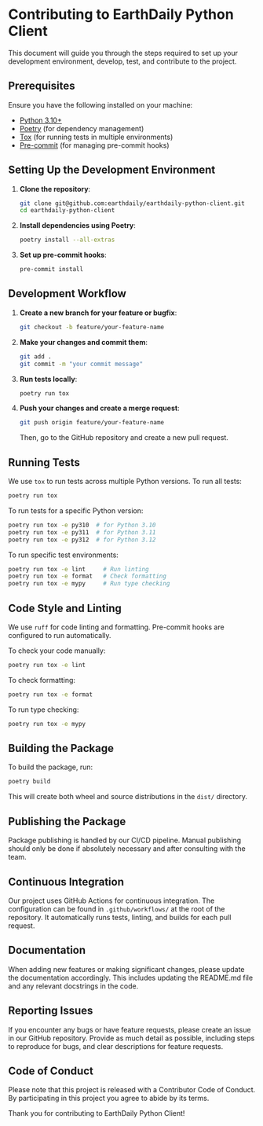 # Contributing to EarthDaily Python Client

This document will guide you through the steps required to set up your development environment, develop, test, and contribute to the project.

## Prerequisites

Ensure you have the following installed on your machine:
- [Python 3.10+](https://www.python.org/downloads/)
- [Poetry](https://python-poetry.org/docs/#installation) (for dependency management)
- [Tox](https://tox.readthedocs.io/en/latest/) (for running tests in multiple environments)
- [Pre-commit](https://pre-commit.com/) (for managing pre-commit hooks)

## Setting Up the Development Environment

1. **Clone the repository**:
   ```bash
   git clone git@github.com:earthdaily/earthdaily-python-client.git
   cd earthdaily-python-client
   ```

2. **Install dependencies using Poetry**:
   ```bash
   poetry install --all-extras
   ```

3. **Set up pre-commit hooks**:
   ```bash
   pre-commit install
   ```

## Development Workflow

1. **Create a new branch for your feature or bugfix**:
   ```bash
   git checkout -b feature/your-feature-name
   ```

2. **Make your changes and commit them**:
   ```bash
   git add .
   git commit -m "your commit message"
   ```

3. **Run tests locally**:
   ```bash
   poetry run tox
   ```

4. **Push your changes and create a merge request**:
   ```bash
   git push origin feature/your-feature-name
   ```
   Then, go to the GitHub repository and create a new pull request.

## Running Tests

We use `tox` to run tests across multiple Python versions. To run all tests:

```bash
poetry run tox
```

To run tests for a specific Python version:

```bash
poetry run tox -e py310  # for Python 3.10
poetry run tox -e py311  # for Python 3.11
poetry run tox -e py312  # for Python 3.12
```

To run specific test environments:

```bash
poetry run tox -e lint     # Run linting
poetry run tox -e format   # Check formatting
poetry run tox -e mypy     # Run type checking
```

## Code Style and Linting

We use `ruff` for code linting and formatting. Pre-commit hooks are configured to run automatically.

To check your code manually:

```bash
poetry run tox -e lint
```

To check formatting:

```bash
poetry run tox -e format
```

To run type checking:

```bash
poetry run tox -e mypy
```

## Building the Package

To build the package, run:

```bash
poetry build
```

This will create both wheel and source distributions in the `dist/` directory.

## Publishing the Package

Package publishing is handled by our CI/CD pipeline. Manual publishing should only be done if absolutely necessary and after consulting with the team.

## Continuous Integration

Our project uses GitHub Actions for continuous integration. The configuration can be found in `.github/workflows/` at the root of the repository. It automatically runs tests, linting, and builds for each pull request.

## Documentation

When adding new features or making significant changes, please update the documentation accordingly. This includes updating the README.md file and any relevant docstrings in the code.

## Reporting Issues

If you encounter any bugs or have feature requests, please create an issue in our GitHub repository. Provide as much detail as possible, including steps to reproduce for bugs, and clear descriptions for feature requests.

## Code of Conduct

Please note that this project is released with a Contributor Code of Conduct. By participating in this project you agree to abide by its terms.

Thank you for contributing to EarthDaily Python Client!
